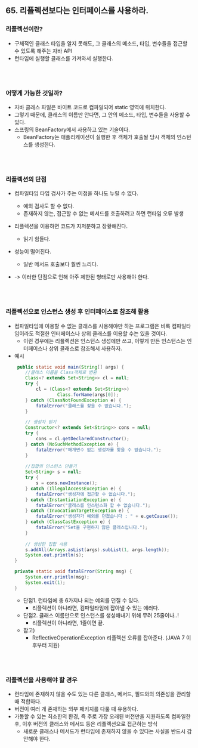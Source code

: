 ## 65. 리플렉션보다는 인터페이스를 사용하라.


### 리플렉션이란?
- 구체적인 클래스 타입을 알지 못해도, 그 클래스의 메소드, 타입, 변수들을 접근할 수 있도록 해주는 자바 API
- 런타임에 실행할 클래스를 가져와서 실행한다.

</br>
</br>

### 어떻게 가능한 것일까?
- 자바 클래스 파일은 바이트 코드로 컴파일되어 static 영역에 위치한다.
- 그렇기 때문에, 클래스의 이름만 안다면, 그 안의 메소드, 타입, 변수들을 사용할 수 있다.
- 스프링의 BeanFactory에서 사용하고 있는 기술이다.
    - BeanFactory는 애플리케이션이 실행한 후 객체가 호출될 당시 객체의 인스턴스를 생성한다.

</br>
</br>


### 리플렉션의 단점
- 컴파일타임 타입 검사가 주는 이점을 하나도 누릴 수 없다. 
    - 예외 검사도 할 수 없다.
    - 존재하지 않는, 접근할 수 없는 메서드를 호출하려고 하면 런타임 오류 발생
- 리플렉션을 이용하면 코드가 지저분하고 장황해진다.
    - 읽기 힘들다.
- 성능이 떨어진다.
    - 일반 메서드 호출보다 훨씬 느리다.

- -> 이러한 단점으로 인해 아주 제한된 형태로만 사용해야 한다.


</br>
</br>


### 리플렉션으로 인스턴스 생성 후 인터페이스로 참조해 활용
- 컴파일타임에 이용할 수 없는 클래스를 사용해야만 하는 프로그램은 비록 컴파일타임이라도 적절한 인터페이스나 상위 클래스를 이용할 수는 있을 것이다.
    - 이런 경우에는 리플렉션은 인스턴스 생성에만 쓰고, 이렇게 만든 인스턴스는 인터페이스나 상위 클래스로 참조해서 사용하자.
- 예시
    ```java
     public static void main(String[] args) {
        //클래스 이름을 Class객체로 변환
        Class<? extends Set<String>> cl = null;
        try {
            cl = (Class<? extends Set<String>>) 
                    Class.forName(args[0]);
        } catch (ClassNotFoundException e) {
            fatalError("클래스를 찾을 수 없습니다.");
        }

        // 생성자 얻기
        Constructor<? extends Set<String>> cons = null;
        try {
            cons = cl.getDeclaredConstructor();
        } catch (NoSuchMethodException e) {
            fatalError("매개변수 없는 생성자를 찾을 수 없습니다.");
        }
        
        //집합의 인스턴스 만들기
        Set<String> s = null;
        try {
            s = cons.newInstance();
        } catch (IllegalAccessException e) {
            fatalError("생성자에 접근할 수 없습니다.");
        } catch (InstantiationException e) {
            fatalError("클래스를 인스턴스화 할 수 없습니다.");
        } catch (InvocationTargetException e) {
            fatalError("생성자가 예외를 던졌습니다 : " + e.getCause());
        } catch (ClassCastException e) {
            fatalError("Set을 구현하지 않은 클래스입니다.");
        }
        
        // 생성한 집합 사용
        s.addAll(Arrays.asList(args).subList(1, args.length));
        System.out.println(s);
    }
    
    private static void fatalError(String msg) {
        System.err.println(msg);
        System.exit(1);
    }
    ```
    - 단점1. 런타임에 총 6가지나 되는 예외를 던질 수 있다.
        - 리플렉션이 아니라면, 컴파일타임에 잡아낼 수 있는 에러다.
    - 단점2. 클래스 이름만으로 인스턴스를 생성해내기 위해 무려 25줄이나..!
        - 리플렉션이 아니라면, 1줄이면 끝.
    - 참고)
        - ReflectiveOperationException 리플렉션 오류를 잡아준다. (JAVA 7 이후부터 지원)


</br>
</br>

### 리플렉션을 사용해야 할 경우
- 런타임에 존재하지 않을 수도 있는 다른 클래스, 메서드, 필드와의 의존성을 관리할 때 적합하다.
- 버전이 여러 개 존재하는 외부 패키지를 다룰 때 유용하다.
- 가동할 수 있는 최소한의 환경, 즉 주로 가장 오래된 버전만을 지원하도록 컴파일한 후, 이후 버전의 클래스와 메서드 등은 리플렉션으로 접근하는 방식
    - 새로운 클래스나 메서드가 런타임에 존재하지 않을 수 있다는 사실을 반드시 감안해야 한다.